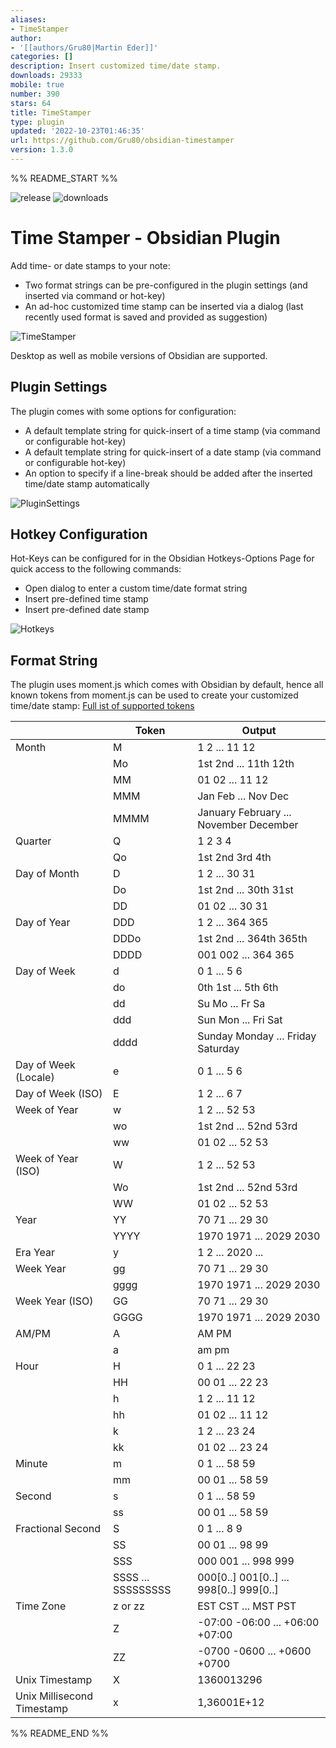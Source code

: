```yaml
---
aliases:
- TimeStamper
author:
- '[[authors/Gru80|Martin Eder]]'
categories: []
description: Insert customized time/date stamp.
downloads: 29333
mobile: true
number: 390
stars: 64
title: TimeStamper
type: plugin
updated: '2022-10-23T01:46:35'
url: https://github.com/Gru80/obsidian-timestamper
version: 1.3.0
---
```


%% README_START %%

![release](https://img.shields.io/github/v/release/Gru80/obsidian-timestamper)
![downloads](https://img.shields.io/github/downloads/Gru80/obsidian-timestamper/total.svg)

# Time Stamper - Obsidian Plugin
Add time- or date stamps to your note:
- Two format strings can be pre-configured in the plugin settings (and inserted via command or hot-key)
- An ad-hoc customized time stamp can be inserted via a dialog (last recently used format is saved and provided as suggestion)

![TimeStamper](https://raw.githubusercontent.com/Gru80/obsidian-timestamper/HEAD/res/dialog.png)

Desktop as well as mobile versions of Obsidian are supported.

## Plugin Settings
The plugin comes with some options for configuration:
- A default template string for quick-insert of a time stamp (via command or configurable hot-key)
- A default template string for quick-insert of a date stamp (via command or configurable hot-key)
- An option to specify if a line-break should be added after the inserted time/date stamp automatically

![PluginSettings](https://raw.githubusercontent.com/Gru80/obsidian-timestamper/HEAD/res/settings.png)

## Hotkey Configuration
Hot-Keys can be configured for in the Obsidian Hotkeys-Options Page for quick access to the following commands:
- Open dialog to enter a custom time/date format string
- Insert pre-defined time stamp
- Insert pre-defined date stamp

![Hotkeys](https://raw.githubusercontent.com/Gru80/obsidian-timestamper/HEAD/res/hotkeys.png)

## Format String
The plugin uses moment.js which comes with Obsidian by default, hence all known tokens from moment.js can be used to create your customized time/date stamp:
[Full ist of supported tokens](https://momentjscom.readthedocs.io/en/latest/moment/04-displaying/01-format/)

|                             | Token              | Output                                   |
| --------------------------- | ------------------ | ---------------------------------------- |
| Month                       | M                  | 1 2 ... 11 12                            |
|                             | Mo                 | 1st 2nd ... 11th 12th                    |
|                             | MM                 | 01 02 ... 11 12                          |
|                             | MMM                | Jan Feb ... Nov Dec                      |
|                             | MMMM               | January February ... November  December  |
| Quarter                     | Q                  | 1 2 3 4                                  |
|                             | Qo                 | 1st 2nd 3rd 4th                          |
| Day of  Month               | D                  | 1 2 ... 30 31                            |
|                             | Do                 | 1st 2nd ... 30th 31st                    |
|                             | DD                 | 01 02 ... 30 31                          |
| Day of  Year                | DDD                | 1 2 ... 364 365                          |
|                             | DDDo               | 1st 2nd ... 364th 365th                  |
|                             | DDDD               | 001 002 ... 364 365                      |
| Day of  Week                | d                  | 0 1 ... 5 6                              |
|                             | do                 | 0th 1st ... 5th 6th                      |
|                             | dd                 | Su Mo ... Fr Sa                          |
|                             | ddd                | Sun Mon ... Fri Sat                      |
|                             | dddd               | Sunday Monday ... Friday  Saturday       |
| Day of  Week (Locale)       | e                  | 0 1 ... 5 6                              |
| Day of  Week (ISO)          | E                  | 1 2 ... 6 7                              |
| Week of  Year               | w                  | 1 2 ... 52 53                            |
|                             | wo                 | 1st 2nd ... 52nd 53rd                    |
|                             | ww                 | 01 02 ... 52 53                          |
| Week of  Year (ISO)         | W                  | 1 2 ... 52 53                            |
|                             | Wo                 | 1st 2nd ... 52nd 53rd                    |
|                             | WW                 | 01 02 ... 52 53                          |
| Year                        | YY                 | 70 71 ... 29 30                          |
|                             | YYYY               | 1970 1971 ... 2029 2030                  |
| Era  Year                   | y                  | 1 2 ... 2020 ...                         |
| Week  Year                  | gg                 | 70 71 ... 29 30                          |
|                             | gggg               | 1970 1971 ... 2029 2030                  |
| Week  Year (ISO)            | GG                 | 70 71 ... 29 30                          |
|                             | GGGG               | 1970 1971 ... 2029 2030                  |
| AM/PM                       | A                  | AM PM                                    |
|                             | a                  | am pm                                    |
| Hour                        | H                  | 0 1 ... 22 23                            |
|                             | HH                 | 00 01 ... 22 23                          |
|                             | h                  | 1 2 ... 11 12                            |
|                             | hh                 | 01 02 ... 11 12                          |
|                             | k                  | 1 2 ... 23 24                            |
|                             | kk                 | 01 02 ... 23 24                          |
| Minute                      | m                  | 0 1 ... 58 59                            |
|                             | mm                 | 00 01 ... 58 59                          |
| Second                      | s                  | 0 1 ... 58 59                            |
|                             | ss                 | 00 01 ... 58 59                          |
| Fractional  Second          | S                  | 0 1 ... 8 9                              |
|                             | SS                 | 00 01 ... 98 99                          |
|                             | SSS                | 000 001 ... 998 999                      |
|                             | SSSS ... SSSSSSSSS | 000[0..] 001[0..] ... 998[0..]  999[0..] |
| Time  Zone                  | z or zz            | EST CST ... MST PST                      |
|                             | Z                  | -07:00 -06:00 ... +06:00 +07:00          |
|                             | ZZ                 | -0700 -0600 ... +0600 +0700              |
| Unix  Timestamp             | X                  | 1360013296                               |
| Unix  Millisecond Timestamp | x                  | 1,36001E+12                              |


%% README_END %%